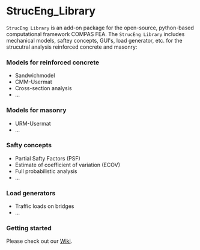 # StrucEng_Library

`StrucEng Library` is an add-on package for the open-source, python-based computational framework COMPAS FEA. The `StrucEng Library` includes mechanical models, saftey concepts, GUI's, load generator, etc. for the strucutral analysis reinforced concrete and masonry:

### Models for reinforced concrete
* Sandwichmodel
* CMM-Usermat
* Cross-section analysis
* ...

### Models for masonry
* URM-Usermat
* ...

### Safty concepts
* Partial Safty Factors (PSF)
* Estimate of coefficient of variation (ECOV)
* Full probabilistic analysis
* ...

### Load generators
* Traffic loads on bridges
* ...

### Getting started
Please check out our [Wiki](https://github.com/kfmResearch-NumericsTeam/StrucEng_Library/wiki). 
